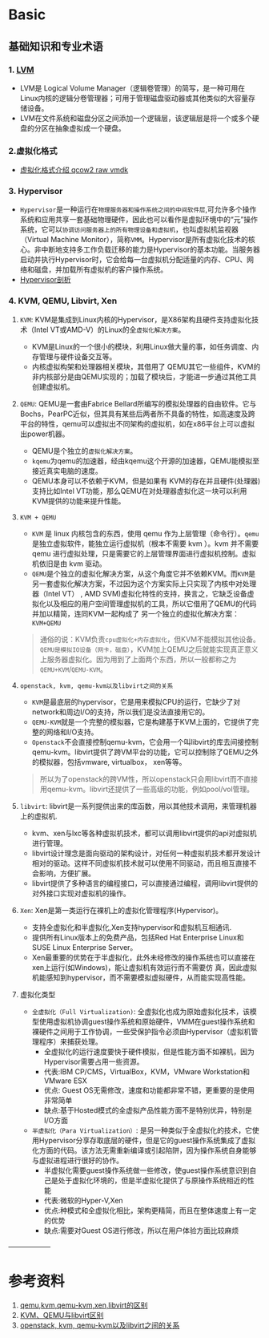# Basic

## 基础知识和专业术语

### 1. [LVM](https://wiki.archlinux.org/index.php/LVM_(%E7%AE%80%E4%BD%93%E4%B8%AD%E6%96%87))
* LVM是 Logical Volume Manager（逻辑卷管理）的简写，是一种可用在Linux内核的逻辑分卷管理器；可用于管理磁盘驱动器或其他类似的大容量存储设备。
* LVM在文件系统和磁盘分区之间添加一个逻辑层，该逻辑层是将一个或多个硬盘的分区在抽象虚拟成一个硬盘。

### 2.虚拟化格式
* [虚拟化格式介绍 qcow2 raw vmdk](https://yq.aliyun.com/articles/682282)

### 3. Hypervisor
* `Hypervisor`是一种运行在`物理服务器和操作系统之间的中间软件层`,可允许多个操作系统和应用共享一套基础物理硬件，因此也可以看作是虚拟环境中的“元”操作系统，它可以`协调访问服务器上的所有物理设备和虚拟机`，也叫虚拟机监视器（Virtual Machine Monitor），简称`VMM`。Hypervisor是所有虚拟化技术的核心。非中断地支持多工作负载迁移的能力是Hypervisor的基本功能。当服务器启动并执行Hypervisor时，它会给每一台虚拟机分配适量的内存、CPU、网络和磁盘，并加载所有虚拟机的客户操作系统。
* [Hypervisor剖析](https://www.ibm.com/developerworks/cn/linux/l-hypervisor/index.html)

### 4. KVM, QEMU, Libvirt, Xen
1. `KVM`: KVM是集成到Linux内核的Hypervisor，是X86架构且硬件支持虚拟化技术（Intel VT或AMD-V）的Linux的全`虚拟化解决方案`。
   * KVM是Linux的一个很小的模块，利用Linux做大量的事，如任务调度、内存管理与硬件设备交互等。
   * 内核虚拟构架和处理器相关模块，其借用了 QEMU其它一些组件，KVM的非内核部分是由QEMU实现的；加载了模块后，才能进一步通过其他工具创建虚拟机。

2. `QEMU`: QEMU是一套由Fabrice Bellard所编写的模拟处理器的自由软件。它与Bochs，PearPC近似，但其具有某些后两者所不具备的特性，如高速度及跨平台的特性，qemu可以虚拟出不同架构的虚拟机，如在x86平台上可以虚拟出power机器。
   * QEMU是个独立的`虚拟化解决方案`。
   * `kqemu`为qemu的加速器，经由kqemu这个开源的加速器，QEMU能模拟至接近真实电脑的速度。
   * QEMU本身可以不依赖于KVM，但是如果有 KVM的存在并且硬件(处理器)支持比如Intel VT功能，那么QEMU在对处理器虚拟化这一块可以利用KVM提供的功能来提升性能。

3. `KVM + QEMU`
   *  `KVM` 是 linux 内核包含的东西，使用 qemu 作为上层管理（命令行）。`qemu`  是独立虚拟软件，能独立运行虚拟机（根本不需要 kvm ）。kvm 并不需要 qemu 进行虚拟处理，只是需要它的上层管理界面进行虚拟机控制。虚拟机依旧是由 kvm 驱动。
   *  `QEMU`是个独立的虚拟化解决方案，从这个角度它并不依赖KVM。而`KVM`是另一套虚拟化解决方案，不过因为这个方案实际上只实现了内核中对处理器（Intel VT） , AMD SVM)虚拟化特性的支持，换言之，它缺乏设备虚拟化以及相应的用户空间管理虚拟机的工具，所以它借用了QEMU的代码并加以精简，连同KVM一起构成了 另一个独立的虚拟化解决方案：`KVM+QEMU`
   > 通俗的说：KVM负责`cpu虚拟化+内存虚拟化`，但KVM不能模拟其他设备。`QEMU是模拟IO设备（网卡，磁盘）`，KVM加上QEMU之后就能实现真正意义上服务器虚拟化。因为用到了上面两个东西，所以一般都称之为`QEMU+KVM`/`QEMU-KVM`。

4. `openstack, kvm, qemu-kvm以及libvirt之间的关系`
   * `KVM`是最底层的hypervisor，它是用来模拟CPU的运行，它缺少了对network和周边I/O的支持，所以我们是没法直接用它的。
   * `QEMU-KVM`就是一个完整的模拟器，它是构建基于KVM上面的，它提供了完整的网络和I/O支持。
   * `Openstack`不会直接控制qemu-kvm，它会用一个叫libvirt的库去间接控制qemu-kvm。libvirt提供了跨VM平台的功能，它可以控制除了QEMU之外的模拟器，包括vmware, virtualbox， xen等等。
   > 所以为了openstack的跨VM性，所以openstack只会用libvirt而不直接用qemu-kvm。libvirt还提供了一些高级的功能，例如pool/vol管理。

5. `libvirt`: libvirt是一系列提供出来的库函数，用以其他技术调用，来管理机器上的虚拟机.
   * kvm、xen与lxc等各种虚拟机技术，都可以调用libvirt提供的api对虚拟机进行管理。
   * libvirt设计理念是面向驱动的架构设计，对任何一种虚拟机技术都开发设计相对的驱动。这样不同虚拟机技术就可以使用不同驱动，而且相互直接不会影响，方便扩展。
   * libvirt提供了多种语言的编程接口，可以直接通过编程，调用libvirt提供的对外接口实现对虚拟机的操作。

6. `Xen`: Xen是第一类运行在裸机上的虚拟化管理程序(Hypervisor)。
   * 支持全虚拟化和半虚拟化,Xen支持hypervisor和虚拟机互相通讯.
   * 提供所有Linux版本上的免费产品，包括Red Hat Enterprise Linux和SUSE Linux Enterprise Server。
   * Xen最重要的优势在于半虚拟化，此外未经修改的操作系统也可以直接在xen上运行(如Windows)，能让虚拟机有效运行而不需要仿 真，因此虚拟机能感知到hypervisor，而不需要模拟虚拟硬件，从而能实现高性能。
   
7. 虚拟化类型
   * `全虚拟化（Full Virtualization)`: 全虚拟化也成为原始虚拟化技术，该模型使用虚拟机协调guest操作系统和原始硬件，VMM在guest操作系统和裸硬件之间用于工作协调，一些受保护指令必须由Hypervisor（虚拟机管理程序）来捕获处理。
     * 全虚拟化的运行速度要快于硬件模拟，但是性能方面不如裸机，因为Hypervisor需要占用一些资源。
     * 代表:IBM CP/CMS，VirtualBox，KVM，VMware Workstation和VMware ESX
     * 优点: Guest OS无需修改，速度和功能都非常不错，更重要的是使用非常简单
     * 缺点:基于Hosted模式的全虚拟产品性能方面不是特别优异，特别是I/O方面
   * `半虚拟化（Para Virtualization）`: 是另一种类似于全虚拟化的技术，它使用Hypervisor分享存取底层的硬件，但是它的guest操作系统集成了虚拟化方面的代码。该方法无需重新编译或引起陷阱，因为操作系统自身能够与虚拟进程进行很好的协作。
     * 半虚拟化需要guest操作系统做一些修改，使guest操作系统意识到自己是处于虚拟化环境的，但是半虚拟化提供了与原操作系统相近的性能
     * 代表:微软的Hyper-V,Xen
     * 优点:种模式和全虚拟化相比，架构更精简，而且在整体速度上有一定的优势
     * 缺点:需要对Guest OS进行修改，所以在用户体验方面比较麻烦

——————
# 参考资料
1. [qemu,kvm,qemu-kvm,xen,libvirt的区别](https://my.oschina.net/qefarmer/blog/386843)
2. [KVM、QEMU与libvirt区别](http://blog.itpub.net/27785870/viewspace-2215391/)
3. [openstack, kvm, qemu-kvm以及libvirt之间的关系](https://blog.51cto.com/12218412/1893748)
